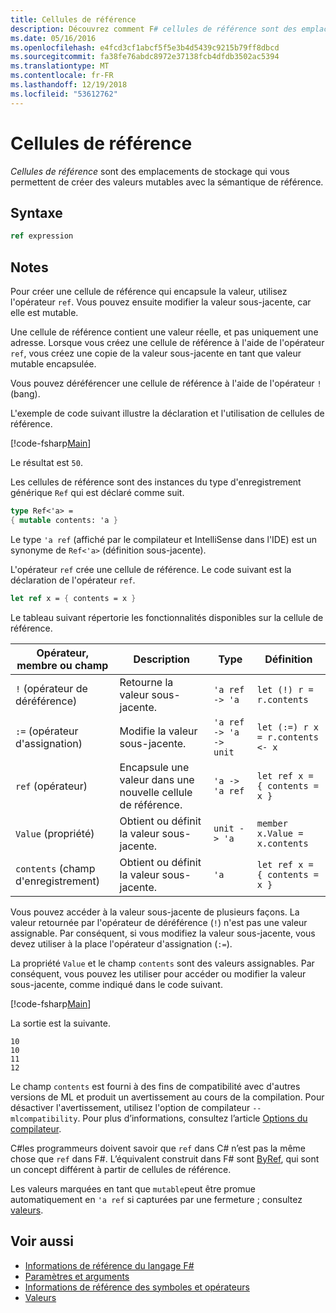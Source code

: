```yaml
---
title: Cellules de référence
description: Découvrez comment F# cellules de référence sont des emplacements de stockage qui vous permettent de créer des valeurs mutables avec la sémantique de référence.
ms.date: 05/16/2016
ms.openlocfilehash: e4fcd3cf1abcf5f5e3b4d5439c9215b79ff8dbcd
ms.sourcegitcommit: fa38fe76abdc8972e37138fcb4dfdb3502ac5394
ms.translationtype: MT
ms.contentlocale: fr-FR
ms.lasthandoff: 12/19/2018
ms.locfileid: "53612762"
---
```

# <a name="reference-cells"></a>Cellules de référence

*Cellules de référence* sont des emplacements de stockage qui vous permettent de créer des valeurs mutables avec la sémantique de référence.

## <a name="syntax"></a>Syntaxe

```fsharp
ref expression
```

## <a name="remarks"></a>Notes

Pour créer une cellule de référence qui encapsule la valeur, utilisez l'opérateur `ref`. Vous pouvez ensuite modifier la valeur sous-jacente, car elle est mutable.

Une cellule de référence contient une valeur réelle, et pas uniquement une adresse. Lorsque vous créez une cellule de référence à l'aide de l'opérateur `ref`, vous créez une copie de la valeur sous-jacente en tant que valeur mutable encapsulée.

Vous pouvez déréférencer une cellule de référence à l'aide de l'opérateur `!` (bang).

L'exemple de code suivant illustre la déclaration et l'utilisation de cellules de référence.

[!code-fsharp[Main](../../../samples/snippets/fsharp/lang-ref-1/snippet2201.fs)]

Le résultat est `50`.

Les cellules de référence sont des instances du type d'enregistrement générique `Ref` qui est déclaré comme suit.

```fsharp
type Ref<'a> =
{ mutable contents: 'a }
```

Le type `'a ref` (affiché par le compilateur et IntelliSense dans l'IDE) est un synonyme de `Ref<'a>` (définition sous-jacente).

L'opérateur `ref` crée une cellule de référence. Le code suivant est la déclaration de l'opérateur `ref`.

```fsharp
let ref x = { contents = x }
```

Le tableau suivant répertorie les fonctionnalités disponibles sur la cellule de référence.

|Opérateur, membre ou champ|Description|Type|Définition|
|--------------------------|-----------|----|----------|
|`!` (opérateur de déréférence)|Retourne la valeur sous-jacente.|`'a ref -> 'a`|`let (!) r = r.contents`|
|`:=` (opérateur d'assignation)|Modifie la valeur sous-jacente.|`'a ref -> 'a -> unit`|`let (:=) r x = r.contents <- x`|
|`ref` (opérateur)|Encapsule une valeur dans une nouvelle cellule de référence.|`'a -> 'a ref`|`let ref x = { contents = x }`|
|`Value` (propriété)|Obtient ou définit la valeur sous-jacente.|`unit -> 'a`|`member x.Value = x.contents`|
|`contents` (champ d'enregistrement)|Obtient ou définit la valeur sous-jacente.|`'a`|`let ref x = { contents = x }`|

Vous pouvez accéder à la valeur sous-jacente de plusieurs façons. La valeur retournée par l'opérateur de déréférence (`!`) n'est pas une valeur assignable. Par conséquent, si vous modifiez la valeur sous-jacente, vous devez utiliser à la place l'opérateur d'assignation (`:=`).

La propriété `Value` et le champ `contents` sont des valeurs assignables. Par conséquent, vous pouvez les utiliser pour accéder ou modifier la valeur sous-jacente, comme indiqué dans le code suivant.

[!code-fsharp[Main](../../../samples/snippets/fsharp/lang-ref-1/snippet2203.fs)]

La sortie est la suivante.

```
10
10
11
12
```

Le champ `contents` est fourni à des fins de compatibilité avec d'autres versions de ML et produit un avertissement au cours de la compilation. Pour désactiver l'avertissement, utilisez l'option de compilateur `--mlcompatibility`. Pour plus d’informations, consultez l’article [Options du compilateur](compiler-options.md).

C#les programmeurs doivent savoir que `ref` dans C# n’est pas la même chose que `ref` dans F#. L’équivalent construit dans F# sont [ByRef](byrefs.md), qui sont un concept différent à partir de cellules de référence.

Les valeurs marquées en tant que `mutable`peut être promue automatiquement en `'a ref` si capturées par une fermeture ; consultez [valeurs](values/index.md).

## <a name="see-also"></a>Voir aussi

- [Informations de référence du langage F#](index.md)
- [Paramètres et arguments](parameters-and-arguments.md)
- [Informations de référence des symboles et opérateurs](symbol-and-operator-reference/index.md)
- [Valeurs](values/index.md)
